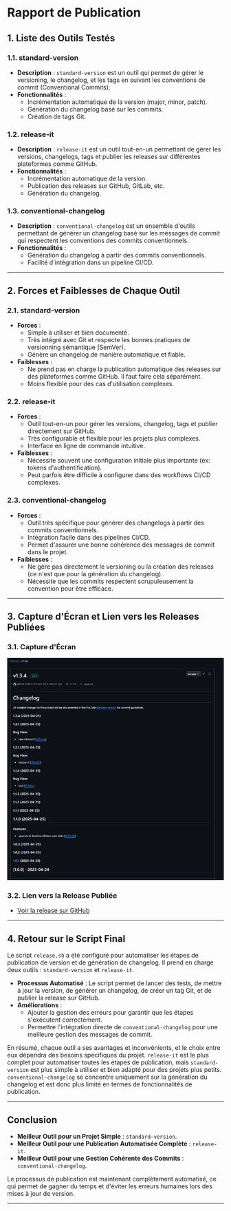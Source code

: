 # Rapport de Publication

## 1. Liste des Outils Testés

### 1.1. **standard-version**
- **Description** : `standard-version` est un outil qui permet de gérer le versioning, le changelog, et les tags en suivant les conventions de commit (Conventional Commits).
- **Fonctionnalités** :
  - Incrémentation automatique de la version (major, minor, patch).
  - Génération du changelog basé sur les commits.
  - Création de tags Git.

### 1.2. **release-it**
- **Description** : `release-it` est un outil tout-en-un permettant de gérer les versions, changelogs, tags et publier les releases sur différentes plateformes comme GitHub.
- **Fonctionnalités** :
  - Incrémentation automatique de la version.
  - Publication des releases sur GitHub, GitLab, etc.
  - Génération du changelog.

### 1.3. **conventional-changelog**
- **Description** : `conventional-changelog` est un ensemble d'outils permettant de générer un changelog basé sur les messages de commit qui respectent les conventions des commits conventionnels.
- **Fonctionnalités** :
  - Génération du changelog à partir des commits conventionnels.
  - Facilité d'intégration dans un pipeline CI/CD.

---

## 2. Forces et Faiblesses de Chaque Outil

### 2.1. **standard-version**
- **Forces** :
  - Simple à utiliser et bien documenté.
  - Très intégré avec Git et respecte les bonnes pratiques de versionning sémantique (SemVer).
  - Génère un changelog de manière automatique et fiable.
- **Faiblesses** :
  - Ne prend pas en charge la publication automatique des releases sur des plateformes comme GitHub. Il faut faire cela séparément.
  - Moins flexible pour des cas d'utilisation complexes.

### 2.2. **release-it**
- **Forces** :
  - Outil tout-en-un pour gérer les versions, changelog, tags et publier directement sur GitHub.
  - Très configurable et flexible pour les projets plus complexes.
  - Interface en ligne de commande intuitive.
- **Faiblesses** :
  - Nécessite souvent une configuration initiale plus importante (ex: tokens d'authentification).
  - Peut parfois être difficile à configurer dans des workflows CI/CD complexes.

### 2.3. **conventional-changelog**
- **Forces** :
  - Outil très spécifique pour générer des changelogs à partir des commits conventionnels.
  - Intégration facile dans des pipelines CI/CD.
  - Permet d'assurer une bonne cohérence des messages de commit dans le projet.
- **Faiblesses** :
  - Ne gère pas directement le versioning ou la création des releases (ce n'est que pour la génération du changelog).
  - Nécessite que les commits respectent scrupuleusement la convention pour être efficace.

---

## 3. Capture d'Écran et Lien vers les Releases Publiées

### 3.1. **Capture d'Écran**
![Capture d'écran de la release sur GitHub](./images/release-screenshot.png)

### 3.2. **Lien vers la Release Publiée**
- [Voir la release sur GitHub](https://github.com/MAXCOEUR/isPalindrome/releases/tag/v1.3.4)

---

## 4. Retour sur le Script Final

Le script `release.sh` a été configuré pour automatiser les étapes de publication de version et de génération de changelog. Il prend en charge deux outils : `standard-version` et `release-it`.

- **Processus Automatisé** : Le script permet de lancer des tests, de mettre à jour la version, de générer un changelog, de créer un tag Git, et de publier la release sur GitHub.
- **Améliorations** :
  - Ajouter la gestion des erreurs pour garantir que les étapes s'exécutent correctement.
  - Permettre l'intégration directe de `conventional-changelog` pour une meilleure gestion des messages de commit.

En résumé, chaque outil a ses avantages et inconvénients, et le choix entre eux dépendra des besoins spécifiques du projet. `release-it` est le plus complet pour automatiser toutes les étapes de publication, mais `standard-version` est plus simple à utiliser et bien adapté pour des projets plus petits. `conventional-changelog` se concentre uniquement sur la génération du changelog et est donc plus limité en termes de fonctionnalités de publication.

---

## Conclusion

- **Meilleur Outil pour un Projet Simple** : `standard-version`.
- **Meilleur Outil pour une Publication Automatisée Complète** : `release-it`.
- **Meilleur Outil pour une Gestion Cohérente des Commits** : `conventional-changelog`.

Le processus de publication est maintenant complètement automatisé, ce qui permet de gagner du temps et d'éviter les erreurs humaines lors des mises à jour de version.

---

